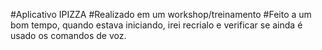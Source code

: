 #Aplicativo IPIZZA
#Realizado em um workshop/treinamento
#Feito a um bom tempo, quando estava iniciando, irei recrialo e verificar se ainda é usado os comandos de voz.
